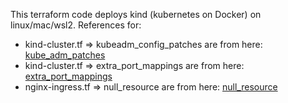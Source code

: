 This terraform code deploys kind (kubernetes on Docker) on linux/mac/wsl2.
References for:
- kind-cluster.tf => kubeadm_config_patches are from here: [kube_adm_patches](https://kind.sigs.k8s.io/docs/user/configuration/#kubeadm-config-patches)
- kind-cluster.tf => extra_port_mappings are from here: [extra_port_mappings](https://kind.sigs.k8s.io/docs/user/ingress/#option-2-extraportmapping)
- nginx-ingress.tf => null_resource are from here: [null_resource](https://kind.sigs.k8s.io/docs/user/ingress/#ingress-nginx)
